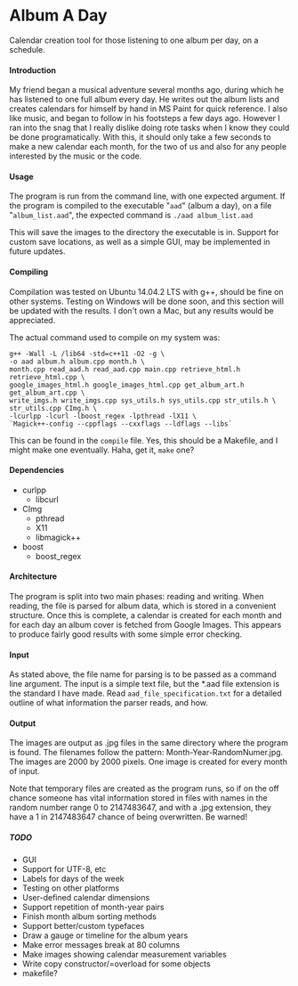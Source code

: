 # Album A Day
Calendar creation tool for those listening to one album per day, on a schedule.

#### Introduction
My friend began a musical adventure several months ago, during which he has listened to one full album every day. He writes out the album lists and creates calendars for himself by hand in MS Paint for quick reference. I also like music, and began to follow in his footsteps a few days ago. However I ran into the snag that I really dislike doing rote tasks when I know they could be done programatically. With this, it should only take a few seconds to make a new calendar each month, for the two of us and also for any people interested by the music or the code.

#### Usage
The program is run from the command line, with one expected argument. If the program is compiled to the executable "`aad`" (album a day), on a file "`album_list.aad`", the expected command is `./aad album_list.aad`

This will save the images to the directory the executable is in. Support for custom save locations, as well as a simple GUI, may be implemented in future updates. 

#### Compiling

Compilation was tested on Ubuntu 14.04.2 LTS with g++, should be fine on other systems. 
Testing on Windows will be done soon, and this section will be updated with the results. I don't own a Mac, but any results would be appreciated.

The actual command used to compile on my system was:
```
g++ -Wall -L /lib64 -std=c++11 -O2 -g \
-o aad album.h album.cpp month.h \
month.cpp read_aad.h read_aad.cpp main.cpp retrieve_html.h retrieve_html.cpp \
google_images_html.h google_images_html.cpp get_album_art.h get_album_art.cpp \
write_imgs.h write_imgs.cpp sys_utils.h sys_utils.cpp str_utils.h \
str_utils.cpp CImg.h \
-lcurlpp -lcurl -lboost_regex -lpthread -lX11 \
`Magick++-config --cppflags --cxxflags --ldflags --libs`
```

This can be found in the `compile` file. Yes, this should be a Makefile, and I might make one eventually. Haha, get it, `make` one?

#### Dependencies
- curlpp
  * libcurl
- CImg
  * pthread
  * X11
  * libmagick++
- boost
  * boost_regex

#### Architecture
The program is split into two main phases: reading and writing. When reading, 
the file is parsed for album data, which is stored in a convenient structure. 
Once this is complete, a calendar is created for each month and for each day an
album cover is fetched from Google Images. This appears to produce fairly good 
results with some simple error checking. 

#### Input
As stated above, the file name for parsing is to be passed as a command line 
argument. The input is a simple text file, but the *.aad file extension is
the standard I have made. Read `aad_file_specification.txt` for a detailed
outline of what information the parser reads, and how.

#### Output
The images are output as .jpg files in the same directory where the program is 
found. The filenames follow the pattern: Month-Year-RandomNumer.jpg. The images
are 2000 by 2000 pixels. One image is created for every month of input.

Note that temporary files are created as the program runs, so if on the off 
chance someone has vital information stored in files with names in the random 
number range 0 to 2147483647, and with a .jpg extension, they have a 
1 in 2147483647 chance of being overwritten.  Be warned!

##### TODO
- GUI
- Support for UTF-8, etc
- Labels for days of the week
- Testing on other platforms
- User-defined calendar dimensions
- Support repetition of month-year pairs
- Finish month album sorting methods
- Support better/custom typefaces
- Draw a gauge or timeline for the album years
- Make error messages break at 80 columns
- Make images showing calendar measurement variables
- Write copy constructor/=overload for some objects
- makefile?

